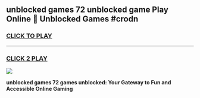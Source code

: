 
## unblocked games 72 unblocked game Play Online 👋 Unblocked Games #crodn
<h3>
<a href="https://premium.freeplayer.one?title=unblocked_games_72&ref=21F">CLICK TO PLAY</a></h3>
<hr>

<h3>
<a href="https://premium.freeplayer.one?title=unblocked_games_72&ref=21F">CLICK 2 PLAY</a>
  
</h3>

<a href="https://premium.freeplayer.one?title=unblocked_games_72&ref=21F/"><img src="https://clearcache.store/games.png"></a>


**unblocked games 72 games unblocked: Your Gateway to Fun and Accessible Online Gaming**
